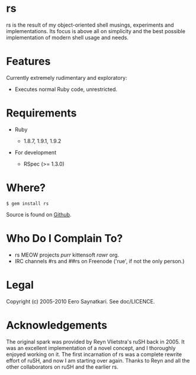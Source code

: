  rs
====

rs is the result of my object-oriented shell musings, experiments and
implementations. Its focus is above all on simplicity and the best
possible implementation of modern shell usage and needs.



 Features
==========

Currently extremely rudimentary and exploratory:

- Executes normal Ruby code, unrestricted.



 Requirements
==============

- Ruby
  - 1.8.7, 1.9.1, 1.9.2

- For development
  - RSpec (>= 1.3.0)



 Where?
========

    $ gem install rs

Source is found on [Github](http://github.com/rue/rs).



 Who Do I Complain To?
=======================

* rs MEOW projects _purr_ kittensoft _rawr_ org.
* IRC channels #rs and ##rs on Freenode ('rue', if not the only person.)



 Legal
=======

Copyright (c) 2005-2010 Eero Saynatkari. See doc/LICENCE.



 Acknowledgements
==================

The original spark was provided by Reyn Vlietstra's ruSH back in 2005.
It was an excellent implementation of a novel concept, and I thoroughly
enjoyed working on it. The first incarnation of rs was a complete rewrite
effort of ruSH, and now I am starting over again. Thanks to Reyn and all
the other collaborators on ruSH and the earlier rs.

